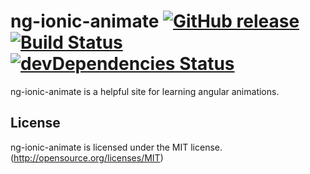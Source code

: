 # ng-ionic-animate [![GitHub release](https://img.shields.io/github/release/sarahtully/ng-ionic-animate.svg)](https://github.com/sarahtully/ng-ionic-animate/releases) [![Build Status](https://travis-ci.org/sarahtully/ng-ionic-animate.svg?branch=master)](https://travis-ci.org/sarahtully/ng-ionic-animate) [![devDependencies Status](https://david-dm.org/sarahtully/ng-ionic-animate/dev-status.svg)](https://david-dm.org/sarahtully/ng-ionic-animate?type=dev)

ng-ionic-animate is a helpful site for learning angular animations.

## License
ng-ionic-animate is licensed under the MIT license. (http://opensource.org/licenses/MIT)

